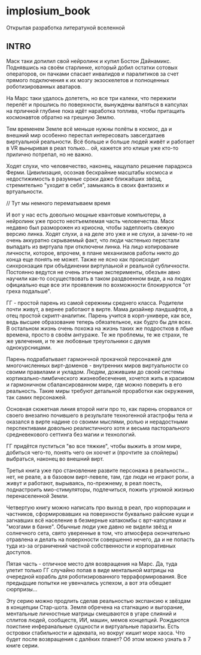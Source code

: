 # implosium_book
Открытая разработка литератуной вселенной


## INTRO

Маск таки допилил свой нейролинк и купил Бостон Дайнамикс. Поднявшись на своём старлинке, который добил остатки сотовых операторов, он пачками спасает инвалидов и паралитиков за счет прямого подключения к их мозгу экзоскелетов и полноценных роботизированных аватаров.

На Марс таки удалось долететь, но все три калеки, что пережили перелёт и прошлись по поверхности, вынуждены валяться в капсулах на прличной глубине пока идёт наработка топлива, чтобы притащить космонавтов обратно на грешную Землю.

Тем временем Земле всё меньше нужны полёты в космос, да и внешний мир особенно перестал интересовать завсегдатаев виртуальной реальности. Всё больше и больше людей живёт и работает в VR выныривая в реал только... ой, кажется это клише уже кто-то прилично потрепал, но не важно.

Ходят слухи, что человечество, наконец, нащупало решение парадокса Ферми. Цивилизация, осознав бескрайние масштабы космоса и недостижимость в разумные сроки даже ближаёших звёзд, стремительно "уходит в себя", замыкаясь в своих фантазиях и вртуальности.


// Тут мы немного перематываем время


И вот у нас есть довольно мощные квантовые компьютеры, а нейролинк уже просто неотъемлемая часть человечества. Маск недавно был разморожен из криосна, чтобы задеплоить свежую версию линка. Ходят слухи, а на деле это уже и не слухи, а зачем-то не очень аккуратно скрываемый факт, что люди частенько перестали выпадать из виртуала при отключени линка. На лицо копирование личности, которое, впрочем, в плане механизмов работы никто до конца еще понять не может. Также не ясно как происходит синхронзация при объёдинении виртулаьной и реальной субличности. Постоянно ведутся не очень этичные эксперименты, обезъян авно научили как-то сосуществовать в таком раздвоенном виде, а на людях официально еще все эти проявления по вохможности блокируются "от греха подальше".

ГГ - простой парень из самой сережниы среднего класса. Родители почти живут, а вернее работают в вирте. Мама дизайнер ландшафтов, а отец простой скрипт-аналитик. Парень учится в корп-универе, как все, ведь высшее образование теперь обязательное, как будто бы для всех. В остальном жизнь очень похожа на жизнь таких же подростков в лбые времена, просто в своём антураже. Те же проблемы, те же страхи, те же увлечения, и те же любовные треугольники с двумя однокурсницами.

Парень подрабатывает гармончной прокачкой персонажей для многочисленных вирт-доменов - внутренних миров виртуальности со своими правилами и укладом. Людям, дожившим до своей системы  кортикально-лимбического жизнеобесечения, хочется жить в красивом и гармоничном сбалансированном мире, где можно поверить в его реальность. Такие миры требуют детальной проработки как окружения, так самих персонажей.

Основная сюжетная линия второй ниги про то, как парень оторвался от своего внезапно почившего в результате техногенной атастрофы тела и оказался в вирте надине со своими мыслями, ролью и нерадостными перспективами довольно реалистичного хотя и весьма пасторального средневекового сеттинга без магии и технологий.

ГГ придётся пуститься "во все тяжкие", чтобы выжить в этом мире, добиться чего-то, понять чего он хоочет и (прочтите за спойлеры) выбраться, наконец во внешний вирт.

Третья книга уже про становление  развите персонажа в реальности... нет, не реале, а в базовом вирт-левеле, там, где люди не играют роли, а живут и работают, вырываясь, по-прежнему, в реал поесть, поднастроить мио-стимуляторы, подлечиться, пожить угрюмой жизнью перенаселенной Земли.

Четвертую книгу можно написать про выход в реал, про корпорации и частников, сформировавших на поверхности буквально райские кущи и загнавших всё население в безмерные катакомбы с врт-капсулами и "мозгами в банке". Обычные люди уже давно не видели звёзд и солнечного сета, свято уверенные в том, что атмосфера окончательно отравлена и делать на поверхности совершенно нечего, да и не попасть туда из-за ограничений частной собственности и корпоративных доступов.

Пятая часть - отличное место для возвращения на Марс. Да, туда улетит только ГГ случайно попав в виде ментальной матрицы на очередной корабль для роботизированного терраформирования. Все предыдщие попытки не увенчались успехом, а вот эта обещает сюрпризы...

Эту серию можно продлить сделав реальностью экспансию к звёздам в концепции Стар-шота. Земля обречена на стагнацию и выгорание, ментальные личностные матрицы смешваются в угаре слияний и сплитов людей, сообществ, ИИ, машин, мемов  концепций. Рождаются поистине инферанальные сущности и виртуальные паразиты. Есть островки стабильности и адеквата, но вокруг кишит море хаоса. Что будет после возвращения с далёких планет? Об этом можно узнать в 7 книге серии.
